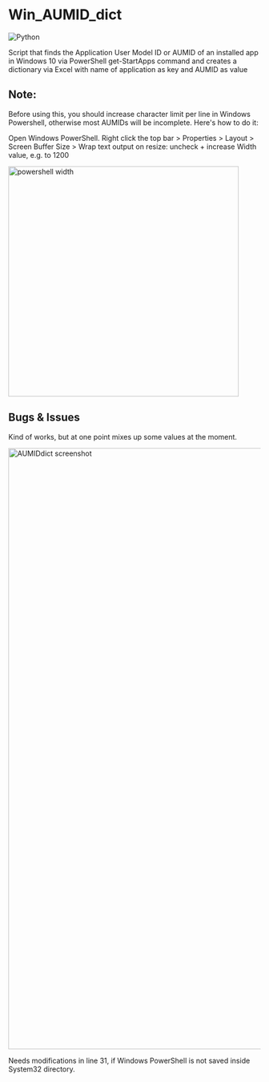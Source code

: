 # Win_AUMID_dict

![Python](https://img.shields.io/badge/python-3670A0?style=for-the-badge&logo=python&logoColor=ffdd54)

Script that finds the Application User Model ID or AUMID of an installed app in Windows 10 via PowerShell get-StartApps command and creates a dictionary via Excel with name of application as key and AUMID as value

## Note:
Before using this, you should increase character limit per line in Windows Powershell, otherwise most AUMIDs will be incomplete. Here's how to do it:

Open Windows PowerShell.
Right click the top bar > Properties > Layout > Screen Buffer Size > Wrap text output on resize: uncheck + increase Width value, e.g. to 1200

<img width="460" alt="powershell width" src="https://user-images.githubusercontent.com/25702508/206517557-607f8f9b-b559-4271-b77f-f0bd7764c7d6.PNG">

## Bugs & Issues
Kind of works, but at one point mixes up some values at the moment.

<img width="1201" alt="AUMIDdict screenshot" src="https://user-images.githubusercontent.com/25702508/206519762-20af595d-244a-45c6-a21c-ca14c3d84196.PNG">

Needs modifications in line 31, if Windows PowerShell is not saved inside System32 directory.



